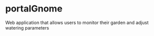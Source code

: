 portalGnome
===========

Web application that allows users to monitor their garden and adjust watering parameters
